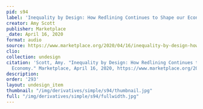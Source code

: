 ```yaml
---
pid: s94
label: 'Inequality by Design: How Redlining Continues to Shape our Economy'
creator: Amy Scott
publisher: Marketplace
_date: April 16, 2020
format: audio
source: https://www.marketplace.org/2020/04/16/inequality-by-design-how-redlining-continues-to-shape-our-economy/
clio:
collection: undesign
citation: 'Scott, Amy. "Inequality by Design: How Redlining Continues to Shape our
  Economy." Marketplace, April 16, 2020, https://www.marketplace.org/2020/04/16/inequality-by-design-how-redlining-continues-to-shape-our-economy/.'
description:
order: '293'
layout: undesign_item
thumbnail: "/img/derivatives/simple/s94/thumbnail.jpg"
full: "/img/derivatives/simple/s94/fullwidth.jpg"
---
```

